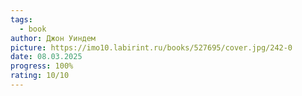 ```yaml
---
tags:
  - book
author: Джон Уиндем
picture: https://imo10.labirint.ru/books/527695/cover.jpg/242-0
date: 08.03.2025
progress: 100%
rating: 10/10
---
```

